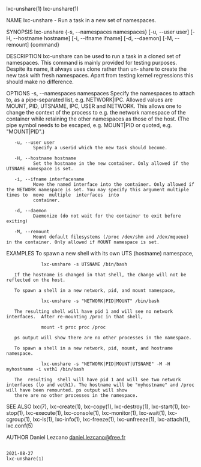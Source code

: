 lxc-unshare(1)                                                                                                                                                              lxc-unshare(1)

NAME
       lxc-unshare - Run a task in a new set of namespaces.

SYNOPSIS
       lxc-unshare {-s, --namespaces namespaces} [-u, --user user] [-H, --hostname hostname] [-i, --ifname ifname] [-d, --daemon] [-M, --remount] {command}

DESCRIPTION
       lxc-unshare  can be used to run a task in a cloned set of namespaces. This command is mainly provided for testing purposes.  Despite its name, it always uses clone rather than un‐
       share to create the new task with fresh namespaces. Apart from testing kernel regressions this should make no difference.

OPTIONS
       -s, --namespaces namespaces
              Specify the namespaces to attach to, as a pipe-separated list, e.g. NETWORK|IPC. Allowed values are MOUNT, PID, UTSNAME, IPC, USER and NETWORK. This allows  one  to  change
              the  context  of the process to e.g. the network namespace of the container while retaining the other namespaces as those of the host. (The pipe symbol needs to be escaped,
              e.g.  MOUNT\|PID or quoted, e.g.  "MOUNT|PID".)

       -u, --user user
              Specify a userid which the new task should become.

       -H, --hostname hostname
              Set the hostname in the new container. Only allowed if the UTSNAME namespace is set.

       -i, --ifname interfacename
              Move the named interface into the container. Only allowed if the NETWORK namespace is set. You may specify this argument multiple times to  move  multiple  interfaces  into
              container.

       -d, --daemon
              Daemonize (do not wait for the container to exit before exiting)

       -M, --remount
              Mount default filesystems (/proc /dev/shm and /dev/mqueue) in the container. Only allowed if MOUNT namespace is set.

EXAMPLES
       To spawn a new shell with its own UTS (hostname) namespace,

                 lxc-unshare -s UTSNAME /bin/bash

       If the hostname is changed in that shell, the change will not be reflected on the host.

       To spawn a shell in a new network, pid, and mount namespace,

                 lxc-unshare -s "NETWORK|PID|MOUNT" /bin/bash

       The resulting shell will have pid 1 and will see no network interfaces.  After re-mounting /proc in that shell,

                 mount -t proc proc /proc

       ps output will show there are no other processes in the namespace.

       To spawn a shell in a new network, pid, mount, and hostname namespace.

                 lxc-unshare -s "NETWORK|PID|MOUNT|UTSNAME" -M -H myhostname -i veth1 /bin/bash

       The  resulting  shell will have pid 1 and will see two network interfaces (lo and veth1). The hostname will be "myhostname" and /proc will have been remounted. ps output will show
       there are no other processes in the namespace.

SEE ALSO
       lxc(7), lxc-create(1), lxc-copy(1), lxc-destroy(1), lxc-start(1), lxc-stop(1), lxc-execute(1), lxc-console(1), lxc-monitor(1), lxc-wait(1), lxc-cgroup(1), lxc-ls(1),  lxc-info(1),
       lxc-freeze(1), lxc-unfreeze(1), lxc-attach(1), lxc.conf(5)

AUTHOR
       Daniel Lezcano <daniel.lezcano@free.fr>

                                                                                        2021-08-27                                                                          lxc-unshare(1)
